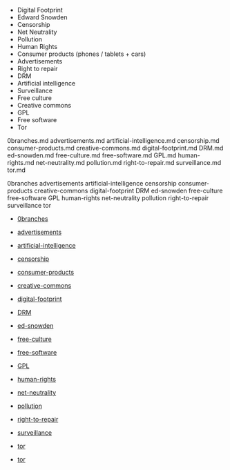 * Digital Footprint
* Edward Snowden
* Censorship
* Net Neutrality
* Pollution
* Human Rights
* Consumer products (phones / tablets + cars)
* Advertisements
* Right to repair
* DRM
* Artificial intelligence
* Surveillance
* Free culture
* Creative commons
* GPL
* Free software
* Tor

0branches.md
advertisements.md
artificial-intelligence.md
censorship.md
consumer-products.md
creative-commons.md
digital-footprint.md
DRM.md
ed-snowden.md
free-culture.md
free-software.md
GPL.md
human-rights.md
net-neutrality.md
pollution.md
right-to-repair.md
surveillance.md
tor.md

0branches
advertisements
artificial-intelligence
censorship
consumer-products
creative-commons
digital-footprint
DRM
ed-snowden
free-culture
free-software
GPL
human-rights
net-neutrality
pollution
right-to-repair
surveillance
tor

* [0branches](../more-info/0branches)
* [advertisements](../documents/why-care/more-info/advertisements)
* [artificial-intelligence](../documents/why-care/more-info/artificial-intelligence)
* [censorship](../documents/why-care/more-info/censorship)
* [consumer-products](../documents/why-care/more-info/consumer-products)
* [creative-commons](../documents/why-care/more-info/creative-commons)
* [digital-footprint](../documents/why-care/more-info/digital-footprint)
* [DRM](../documents/why-care/more-info/DRM)
* [ed-snowden](../documents/why-care/more-info/ed-snowden)
* [free-culture](../documents/why-care/more-info/free-culture)
* [free-software](../documents/why-care/more-info/free-software)
* [GPL](../documents/why-care/more-info/GPL)
* [human-rights](../documents/why-care/more-info/human-rights)
* [net-neutrality](../documents/why-care/more-info/net-neutrality)
* [pollution](../documents/why-care/more-info/pollution)
* [right-to-repair](../documents/why-care/more-info/right-to-repair)
* [surveillance](../documents/why-care/more-info/surveillance)
* [tor](../documents/why-care/more-info/tor)





* [tor](../documents/why-care/more-info/tor)
